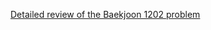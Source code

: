 [Detailed review of the Baekjoon 1202 problem](https://choicube84.github.io/study/2024/01/12/baekjoon_1202.html)

